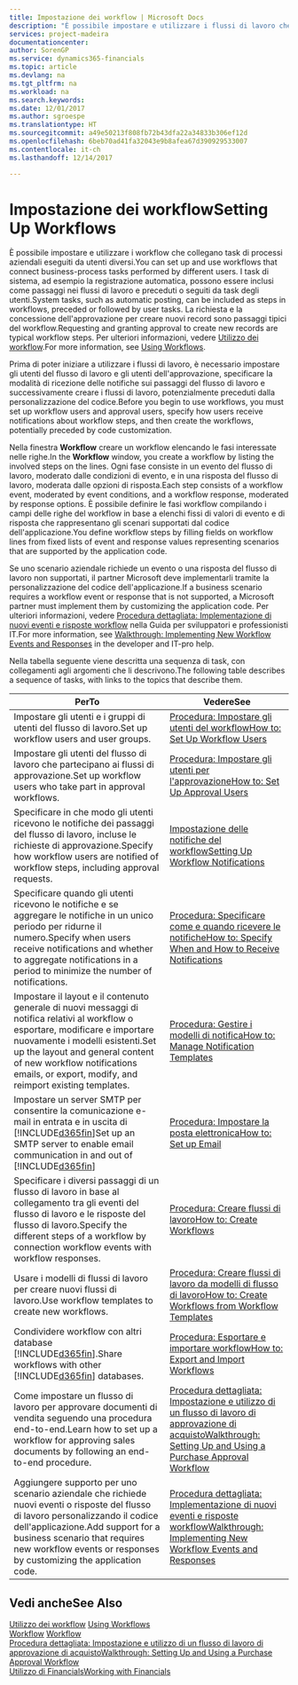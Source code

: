 ```yaml
---
title: Impostazione dei workflow | Microsoft Docs
description: "È possibile impostare e utilizzare i flussi di lavoro che collegano task di processi aziendali eseguiti da utenti diversi. I task di sistema, ad esempio la registrazione automatica, possono essere inclusi come passaggi nei flussi di lavoro e preceduti o seguiti da task degli utenti. La richiesta e la concessione dell'approvazione per creare nuovi record sono passaggi tipici del workflow."
services: project-madeira
documentationcenter: 
author: SorenGP
ms.service: dynamics365-financials
ms.topic: article
ms.devlang: na
ms.tgt_pltfrm: na
ms.workload: na
ms.search.keywords: 
ms.date: 12/01/2017
ms.author: sgroespe
ms.translationtype: HT
ms.sourcegitcommit: a49e50213f808fb72b43dfa22a34833b306ef12d
ms.openlocfilehash: 6beb70ad41fa32043e9b8afea67d390929533007
ms.contentlocale: it-ch
ms.lasthandoff: 12/14/2017

---
```

# <a name="setting-up-workflows"></a><span data-ttu-id="02d0d-105">Impostazione dei workflow</span><span class="sxs-lookup"><span data-stu-id="02d0d-105">Setting Up Workflows</span></span>
<span data-ttu-id="02d0d-106">È possibile impostare e utilizzare i workflow che collegano task di processi aziendali eseguiti da utenti diversi.</span><span class="sxs-lookup"><span data-stu-id="02d0d-106">You can set up and use workflows that connect business-process tasks performed by different users.</span></span> <span data-ttu-id="02d0d-107">I task di sistema, ad esempio la registrazione automatica, possono essere inclusi come passaggi nei flussi di lavoro e preceduti o seguiti da task degli utenti.</span><span class="sxs-lookup"><span data-stu-id="02d0d-107">System tasks, such as automatic posting, can be included as steps in workflows, preceded or followed by user tasks.</span></span> <span data-ttu-id="02d0d-108">La richiesta e la concessione dell'approvazione per creare nuovi record sono passaggi tipici del workflow.</span><span class="sxs-lookup"><span data-stu-id="02d0d-108">Requesting and granting approval to create new records are typical workflow steps.</span></span> <span data-ttu-id="02d0d-109">Per ulteriori informazioni, vedere [Utilizzo dei workflow](across-use-workflows.md).</span><span class="sxs-lookup"><span data-stu-id="02d0d-109">For more information, see [Using Workflows](across-use-workflows.md).</span></span>  

 <span data-ttu-id="02d0d-110">Prima di poter iniziare a utilizzare i flussi di lavoro, è necessario impostare gli utenti del flusso di lavoro e gli utenti dell'approvazione, specificare la modalità di ricezione delle notifiche sui passaggi del flusso di lavoro e successivamente creare i flussi di lavoro, potenzialmente preceduti dalla personalizzazione del codice.</span><span class="sxs-lookup"><span data-stu-id="02d0d-110">Before you begin to use workflows, you must set up workflow users and approval users, specify how users receive notifications about workflow steps, and then create the workflows, potentially preceded by code customization.</span></span>  

 <span data-ttu-id="02d0d-111">Nella finestra **Workflow** creare un workflow elencando le fasi interessate nelle righe.</span><span class="sxs-lookup"><span data-stu-id="02d0d-111">In the **Workflow** window, you create a workflow by listing the involved steps on the lines.</span></span> <span data-ttu-id="02d0d-112">Ogni fase consiste in un evento del flusso di lavoro, moderato dalle condizioni di evento, e in una risposta del flusso di lavoro, moderata dalle opzioni di risposta.</span><span class="sxs-lookup"><span data-stu-id="02d0d-112">Each step consists of a workflow event, moderated by event conditions, and a workflow response, moderated by response options.</span></span> <span data-ttu-id="02d0d-113">È possibile definire le fasi workflow compilando i campi delle righe del workflow in base a elenchi fissi di valori di evento e di risposta che rappresentano gli scenari supportati dal codice dell'applicazione.</span><span class="sxs-lookup"><span data-stu-id="02d0d-113">You define workflow steps by filling fields on workflow lines from fixed lists of event and response values representing scenarios that are supported by the application code.</span></span>  

 <span data-ttu-id="02d0d-114">Se uno scenario aziendale richiede un evento o una risposta del flusso di lavoro non supportati, il partner Microsoft deve implementarli tramite la personalizzazione del codice dell'applicazione.</span><span class="sxs-lookup"><span data-stu-id="02d0d-114">If a business scenario requires a workflow event or response that is not supported, a Microsoft partner must implement them by customizing the application code.</span></span> <span data-ttu-id="02d0d-115">Per ulteriori informazioni, vedere [Procedura dettagliata: Implementazione di nuovi eventi e risposte workflow](/dynamics_nav/Walkthrough--Implementing-New-Workflow-Events-and-Responses) nella Guida per sviluppatori e professionisti IT.</span><span class="sxs-lookup"><span data-stu-id="02d0d-115">For more information, see [Walkthrough: Implementing New Workflow Events and Responses](/dynamics_nav/Walkthrough--Implementing-New-Workflow-Events-and-Responses) in the developer and IT-pro help.</span></span>

 <span data-ttu-id="02d0d-116">Nella tabella seguente viene descritta una sequenza di task, con collegamenti agli argomenti che li descrivono.</span><span class="sxs-lookup"><span data-stu-id="02d0d-116">The following table describes a sequence of tasks, with links to the topics that describe them.</span></span>  

|<span data-ttu-id="02d0d-117">**Per**</span><span class="sxs-lookup"><span data-stu-id="02d0d-117">**To**</span></span>|<span data-ttu-id="02d0d-118">**Vedere**</span><span class="sxs-lookup"><span data-stu-id="02d0d-118">**See**</span></span>|  
|------------|-------------|  
|<span data-ttu-id="02d0d-119">Impostare gli utenti e i gruppi di utenti del flusso di lavoro.</span><span class="sxs-lookup"><span data-stu-id="02d0d-119">Set up workflow users and user groups.</span></span>|[<span data-ttu-id="02d0d-120">Procedura: Impostare gli utenti del workflow</span><span class="sxs-lookup"><span data-stu-id="02d0d-120">How to: Set Up Workflow Users</span></span>](across-how-to-set-up-workflow-users.md)|  
|<span data-ttu-id="02d0d-121">Impostare gli utenti del flusso di lavoro che partecipano ai flussi di approvazione.</span><span class="sxs-lookup"><span data-stu-id="02d0d-121">Set up workflow users who take part in approval workflows.</span></span>|[<span data-ttu-id="02d0d-122">Procedura: Impostare gli utenti per l'approvazione</span><span class="sxs-lookup"><span data-stu-id="02d0d-122">How to: Set Up Approval Users</span></span>](across-how-to-set-up-approval-users.md)|  
|<span data-ttu-id="02d0d-123">Specificare in che modo gli utenti ricevono le notifiche dei passaggi del flusso di lavoro, incluse le richieste di approvazione.</span><span class="sxs-lookup"><span data-stu-id="02d0d-123">Specify how workflow users are notified of workflow steps, including approval requests.</span></span>|[<span data-ttu-id="02d0d-124">Impostazione delle notifiche del workflow</span><span class="sxs-lookup"><span data-stu-id="02d0d-124">Setting Up Workflow Notifications</span></span>](across-setting-up-workflow-notifications.md)|  
|<span data-ttu-id="02d0d-125">Specificare quando gli utenti ricevono le notifiche e se aggregare le notifiche in un unico periodo per ridurne il numero.</span><span class="sxs-lookup"><span data-stu-id="02d0d-125">Specify when users receive notifications and whether to aggregate notifications in a period to minimize the number of notifications.</span></span>|[<span data-ttu-id="02d0d-126">Procedura: Specificare come e quando ricevere le notifiche</span><span class="sxs-lookup"><span data-stu-id="02d0d-126">How to: Specify When and How to Receive Notifications</span></span>](across-how-to-specify-when-and-how-to-receive-notifications.md)|  
|<span data-ttu-id="02d0d-127">Impostare il layout e il contenuto generale di nuovi messaggi di notifica relativi al workflow o esportare, modificare e importare nuovamente i modelli esistenti.</span><span class="sxs-lookup"><span data-stu-id="02d0d-127">Set up the layout and general content of new workflow notifications emails, or export, modify, and reimport existing templates.</span></span>|[<span data-ttu-id="02d0d-128">Procedura: Gestire i modelli di notifica</span><span class="sxs-lookup"><span data-stu-id="02d0d-128">How to: Manage Notification Templates</span></span>](across-how-to-manage-notification-templates.md)|  
|<span data-ttu-id="02d0d-129">Impostare un server SMTP per consentire la comunicazione e-mail in entrata e in uscita di [!INCLUDE[d365fin](includes/d365fin_md.md)]</span><span class="sxs-lookup"><span data-stu-id="02d0d-129">Set up an SMTP server to enable email communication in and out of [!INCLUDE[d365fin](includes/d365fin_md.md)]</span></span>|[<span data-ttu-id="02d0d-130">Procedura: Impostare la posta elettronica</span><span class="sxs-lookup"><span data-stu-id="02d0d-130">How to: Set up Email</span></span>](madeira-how-setup-email.md)|
|<span data-ttu-id="02d0d-131">Specificare i diversi passaggi di un flusso di lavoro in base al collegamento tra gli eventi del flusso di lavoro e le risposte del flusso di lavoro.</span><span class="sxs-lookup"><span data-stu-id="02d0d-131">Specify the different steps of a workflow by connection workflow events with workflow responses.</span></span>|[<span data-ttu-id="02d0d-132">Procedura: Creare flussi di lavoro</span><span class="sxs-lookup"><span data-stu-id="02d0d-132">How to: Create Workflows</span></span>](across-how-to-create-workflows.md)|  
|<span data-ttu-id="02d0d-133">Usare i modelli di flussi di lavoro per creare nuovi flussi di lavoro.</span><span class="sxs-lookup"><span data-stu-id="02d0d-133">Use workflow templates to create new workflows.</span></span>|[<span data-ttu-id="02d0d-134">Procedura: Creare flussi di lavoro da modelli di flusso di lavoro</span><span class="sxs-lookup"><span data-stu-id="02d0d-134">How to: Create Workflows from Workflow Templates</span></span>](across-how-to-create-workflows-from-workflow-templates.md)|  
|<span data-ttu-id="02d0d-135">Condividere workflow con altri database [!INCLUDE[d365fin](includes/d365fin_md.md)].</span><span class="sxs-lookup"><span data-stu-id="02d0d-135">Share workflows with other [!INCLUDE[d365fin](includes/d365fin_md.md)] databases.</span></span>|[<span data-ttu-id="02d0d-136">Procedura: Esportare e importare workflow</span><span class="sxs-lookup"><span data-stu-id="02d0d-136">How to: Export and Import Workflows</span></span>](across-how-to-export-and-import-workflows.md)|  
|<span data-ttu-id="02d0d-137">Come impostare un flusso di lavoro per approvare documenti di vendita seguendo una procedura end-to-end.</span><span class="sxs-lookup"><span data-stu-id="02d0d-137">Learn how to set up a workflow for approving sales documents by following an end-to-end procedure.</span></span>|[<span data-ttu-id="02d0d-138">Procedura dettagliata: Impostazione e utilizzo di un flusso di lavoro di approvazione di acquisto</span><span class="sxs-lookup"><span data-stu-id="02d0d-138">Walkthrough: Setting Up and Using a Purchase Approval Workflow</span></span>](walkthrough-setting-up-and-using-a-purchase-approval-workflow.md)|  
|<span data-ttu-id="02d0d-139">Aggiungere supporto per uno scenario aziendale che richiede nuovi eventi o risposte del flusso di lavoro personalizzando il codice dell'applicazione.</span><span class="sxs-lookup"><span data-stu-id="02d0d-139">Add support for a business scenario that requires new workflow events or responses by customizing the application code.</span></span>|[<span data-ttu-id="02d0d-140">Procedura dettagliata: Implementazione di nuovi eventi e risposte workflow</span><span class="sxs-lookup"><span data-stu-id="02d0d-140">Walkthrough: Implementing New Workflow Events and Responses</span></span>](/dynamics_nav/Walkthrough--Implementing-New-Workflow-Events-and-Responses)|  

## <a name="see-also"></a><span data-ttu-id="02d0d-141">Vedi anche</span><span class="sxs-lookup"><span data-stu-id="02d0d-141">See Also</span></span>  
 <span data-ttu-id="02d0d-142">[Utilizzo dei workflow](across-use-workflows.md) </span><span class="sxs-lookup"><span data-stu-id="02d0d-142">[Using Workflows](across-use-workflows.md) </span></span>  
 <span data-ttu-id="02d0d-143">[Workflow](across-workflow.md) </span><span class="sxs-lookup"><span data-stu-id="02d0d-143">[Workflow](across-workflow.md) </span></span>  
 [<span data-ttu-id="02d0d-144">Procedura dettagliata: Impostazione e utilizzo di un flusso di lavoro di approvazione di acquisto</span><span class="sxs-lookup"><span data-stu-id="02d0d-144">Walkthrough: Setting Up and Using a Purchase Approval Workflow</span></span>](walkthrough-setting-up-and-using-a-purchase-approval-workflow.md)  
 [<span data-ttu-id="02d0d-145">Utilizzo di Financials</span><span class="sxs-lookup"><span data-stu-id="02d0d-145">Working with Financials</span></span>](ui-work-product.md)


